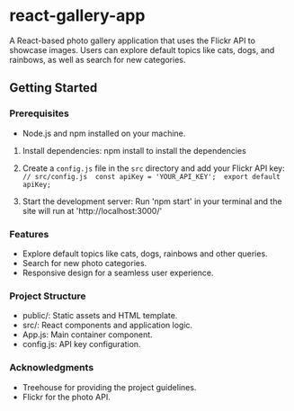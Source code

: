 # react-gallery-app
A React-based photo gallery application that uses the Flickr API to showcase images. Users can explore default topics like cats, dogs, and rainbows, as well as search for new categories.

## Getting Started

### Prerequisites

- Node.js and npm installed on your machine.

1. Install dependencies:
npm install to install the dependencies

2. Create a `config.js` file in the `src` directory and add your Flickr API key:
`// src/config.js 
const apiKey = 'YOUR_API_KEY'; 
export default apiKey;`

4. Start the development server:
Run 'npm start' in your terminal and the site will run at 'http://localhost:3000/'

### Features
- Explore default topics like cats, dogs, rainbows and other queries.
- Search for new photo categories.
- Responsive design for a seamless user experience.

### Project Structure
- public/: Static assets and HTML template.
- src/: React components and application logic.
- App.js: Main container component.
- config.js: API key configuration.

### Acknowledgments
- Treehouse for providing the project guidelines.
- Flickr for the photo API.
